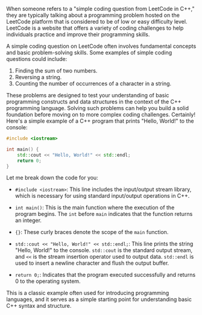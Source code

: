 When someone refers to a "simple coding question from LeetCode in C++," they are typically talking about a programming problem hosted on the LeetCode platform that is considered to be of low or easy difficulty level. LeetCode is a website that offers a variety of coding challenges to help individuals practice and improve their programming skills.

A simple coding question on LeetCode often involves fundamental concepts and basic problem-solving skills. Some examples of simple coding questions could include:

1. Finding the sum of two numbers.
2. Reversing a string.
3. Counting the number of occurrences of a character in a string.

These problems are designed to test your understanding of basic programming constructs and data structures in the context of the C++ programming language. Solving such problems can help you build a solid foundation before moving on to more complex coding challenges.
Certainly! Here's a simple example of a C++ program that prints "Hello, World!" to the console:

```cpp
#include <iostream>

int main() {
    std::cout << "Hello, World!" << std::endl;
    return 0;
}
```

Let me break down the code for you:

- `#include <iostream>`: This line includes the input/output stream library, which is necessary for using standard input/output operations in C++.

- `int main()`: This is the main function where the execution of the program begins. The `int` before `main` indicates that the function returns an integer.

- `{}`: These curly braces denote the scope of the `main` function.

- `std::cout << "Hello, World!" << std::endl;`: This line prints the string "Hello, World!" to the console. `std::cout` is the standard output stream, and `<<` is the stream insertion operator used to output data. `std::endl` is used to insert a newline character and flush the output buffer.

- `return 0;`: Indicates that the program executed successfully and returns 0 to the operating system.

This is a classic example often used for introducing programming languages, and it serves as a simple starting point for understanding basic C++ syntax and structure.
